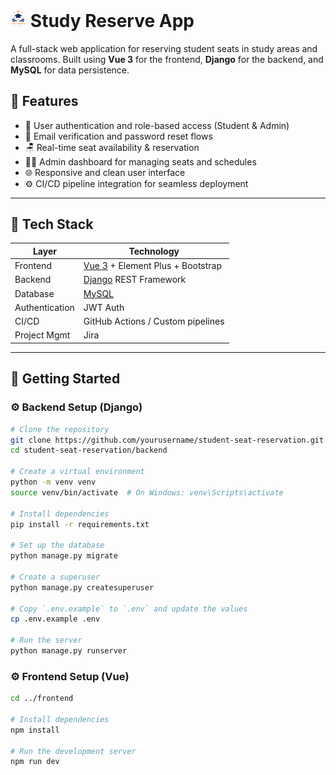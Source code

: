 # <img src="frontend/src/assets/app_logo.png" alt="logo" style="width:5%; text-align:center;"/> Study Reserve App

A full-stack web application for reserving student seats in study areas and classrooms. Built using **Vue 3** for the frontend, **Django** for the backend, and **MySQL** for data persistence.

## 📌 Features

- 🔐 User authentication and role-based access (Student & Admin)
- 🪪 Email verification and password reset flows
- 🪑 Real-time seat availability & reservation
- 🧑‍💻 Admin dashboard for managing seats and schedules
- 🌐 Responsive and clean user interface
- ⚙️ CI/CD pipeline integration for seamless deployment

---

## 🧰 Tech Stack

| Layer         | Technology           |
|---------------|----------------------|
| Frontend      | [Vue 3](https://vuejs.org/) + Element Plus + Bootstrap |
| Backend       | [Django](https://www.djangoproject.com/) REST Framework |
| Database      | [MySQL](https://www.mysql.com/) |
| Authentication| JWT Auth |
| CI/CD         | GitHub Actions / Custom pipelines |
| Project Mgmt  | Jira |

---

## 🚀 Getting Started

### ⚙️ Backend Setup (Django)

```bash
# Clone the repository
git clone https://github.com/yourusername/student-seat-reservation.git
cd student-seat-reservation/backend

# Create a virtual environment
python -m venv venv
source venv/bin/activate  # On Windows: venv\Scripts\activate

# Install dependencies
pip install -r requirements.txt

# Set up the database
python manage.py migrate

# Create a superuser
python manage.py createsuperuser

# Copy `.env.example` to `.env` and update the values
cp .env.example .env

# Run the server
python manage.py runserver
```

### ⚙️ Frontend Setup (Vue)
```bash
cd ../frontend

# Install dependencies
npm install

# Run the development server
npm run dev
```
